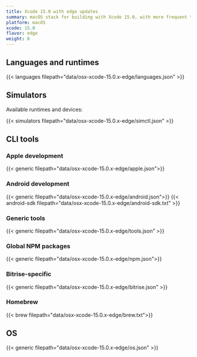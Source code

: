 ```yaml
---
title: Xcode 15.0 with edge updates
summary: macOS stack for building with Xcode 15.0, with more frequent tool updates
platform: macOS
xcode: 15.0
flavor: edge
weight: 8
---
```


## Languages and runtimes

{{< languages filepath="data/osx-xcode-15.0.x-edge/languages.json" >}}

## Simulators

Available runtimes and devices:

{{< simulators filepath="data/osx-xcode-15.0.x-edge/simctl.json" >}}

## CLI tools

### Apple development

{{< generic filepath="data/osx-xcode-15.0.x-edge/apple.json">}}

### Android development

{{< generic filepath="data/osx-xcode-15.0.x-edge/android.json">}}
{{< android-sdk filepath="data/osx-xcode-15.0.x-edge/android-sdk.txt" >}}

### Generic tools

{{< generic filepath="data/osx-xcode-15.0.x-edge/tools.json" >}}

### Global NPM packages

{{< generic filepath="data/osx-xcode-15.0.x-edge/npm.json">}}

### Bitrise-specific

{{< generic filepath="data/osx-xcode-15.0.x-edge/bitrise.json" >}}

### Homebrew

{{< brew filepath="data/osx-xcode-15.0.x-edge/brew.txt">}}

## OS

{{< generic filepath="data/osx-xcode-15.0.x-edge/os.json" >}}
